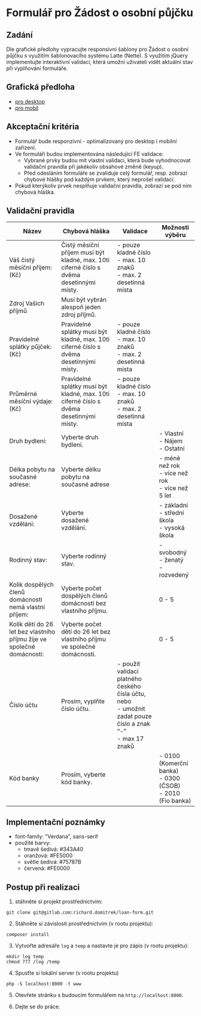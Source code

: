 Formulář pro Žádost o osobní půjčku
====================================

Zadání
------
Dle grafické předlohy vypracujte responsivní šablony pro Žádost o osobní půjčku s využitím šablonovacího systému Latte (Nette). S využitím jQuery implementujte interaktivní validaci, která umožní uživateli vidět aktuální stav při vyplňování formuláře.

Grafická předloha
-----------------
* [pro desktop](/graphics/pujcka_formular_desktop.png)
* [pro mobil](/graphics/pujcka_formular_mobil.png)

Akceptační kritéria
-------------------
* Formulář bude responzivní - optimalizovaný pro desktop i mobilní zařízení.
* Ve formuláři budou implementována následující FE validace:
    * Vybrané prvky budou mít vlastní validaci, která bude vyhodnocovat validační pravidla při jakékoliv obsahové změně (keyup).
    * Před odesláním formuláře se zvaliduje celý formulář, resp. zobrazí chybové hlášky pod každým prvkem, který neprošel validací.
* Pokud kterýkoliv prvek nesplňuje validační pravidla, zobrazí se pod ním chybová hláška.

Validační pravidla
------------------

Název | Chybová hláška | Validace | Možnosti výběru
----- | -------------- | -------- | ---------------
Váš čistý měsíční příjem: (Kč) | Čistý měsíční příjem musí být kladné, max. 10ti ciferné číslo s dvěma desetinnými místy. | - pouze kladné číslo<br>- max. 10 znaků<br>- max. 2 desetinná místa |
Zdroj Vašich příjmů | Musí být vybrán alespoň jeden zdroj příjmů. | |
Pravidelné splátky půjček: (Kč) | Pravidelné splátky musí být kladné, max. 10ti ciferné číslo s dvěma desetinnými místy. | - pouze kladné číslo<br>- max. 10 znaků<br>- max. 2 desetinná místa | |
Průměrné měsíční výdaje: (Kč) | Pravidelné splátky musí být kladné, max. 10ti ciferné číslo s dvěma desetinnými místy. | - pouze kladné číslo<br>- max. 10 znaků<br>- max. 2 desetinná místa | |
Druh bydlení: | Vyberte druh bydlení. | | - Vlastní<br>- Nájem<br>- Ostatní
Délka pobytu na současné adrese: | Vyberte délku pobytu na současné adrese | | - méně než rok<br>- více než rok<br>- více než 5 let
Dosažené vzdělání: | Vyberte dosažené vzdělání. | | - základní<br>- střední škola<br>- vysoká škola
Rodinný stav: | Vyberte rodinný stav. | | - svobodný<br>- ženatý<br>- rozvedený
Kolik dospělých členů domácnosti nemá vlastní příjem: | Vyberte počet dospělých členů domácnosti bez vlastního příjmu. | | 0 - 5 
Kolik dětí do 26 let bez vlastního příjmu žije ve společné domácnosti: | Vyberte počet dětí do 26 let bez vlastního příjmu ve společné domácnosti. | | 0 - 5
Číslo účtu | Prosím, vyplňte číslo účtu. | - použít validaci platného českého čísla účtu, nebo<br>- umožnit zadat pouze číslo a znak “-”<br>- max 17 znaků
Kód banky | Prosím, vyberte kód banky. | | - 0100 (Komerční banka)<br>- 0300 (ČSOB)<br>- 2010 (Fio banka)

Implementační poznámky
----------------------
* font-family: "Verdana", sans-serif
* použité barvy:
    * tmavě šedivá: #343A40
    * oranžová: #FE5000
    * světle šedivá: #75787B
    * červená: #FE0000


Postup při realizaci
--------------------

1. stáhněte si projekt prostřednictvím:

```
git clone git@gitlab.com:richard.domitrek/loan-form.git
```

2. Stáhněte si závislosti prostřednictvím (v rootu projektu):

```
composer install
```

3. Vytvořte adresáře `log` a `temp` a nastavte je pro zápis (v rootu projektu):
```
mkdir log temp
chmod 777 /log /temp
```

4. Spusťte si lokální server (v rootu projektu)
```
php -S localhost:8000 -t www
```

5. Otevřete stránku s budoucím formulářem na `http://localhost:8000`.

6. Dejte se do práce.
